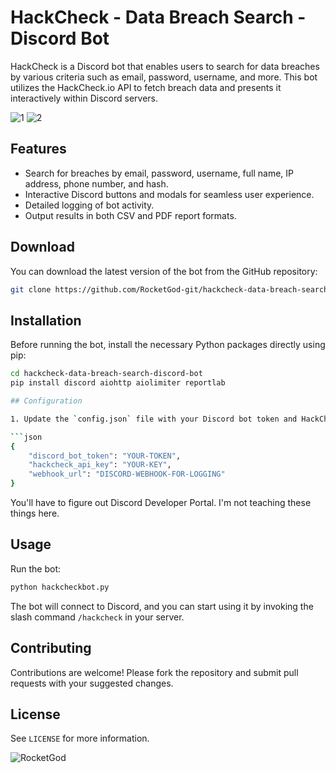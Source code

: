 # HackCheck - Data Breach Search - Discord Bot

HackCheck is a Discord bot that enables users to search for data breaches by various criteria such as email, password, username, and more. This bot utilizes the HackCheck.io API to fetch breach data and presents it interactively within Discord servers.

![1](https://github.com/RocketGod-git/hackcheck-data-breach-search-discord-bot/assets/57732082/d6087251-16f6-4aa3-8ad0-7a554cff0d0a)
![2](https://github.com/RocketGod-git/hackcheck-data-breach-search-discord-bot/assets/57732082/e6a5fcf5-a913-46c8-a7c5-afd1d2fc3446)

## Features

- Search for breaches by email, password, username, full name, IP address, phone number, and hash.
- Interactive Discord buttons and modals for seamless user experience.
- Detailed logging of bot activity.
- Output results in both CSV and PDF report formats.

## Download

You can download the latest version of the bot from the GitHub repository:

```bash
git clone https://github.com/RocketGod-git/hackcheck-data-breach-search-discord-bot.git
```

## Installation

Before running the bot, install the necessary Python packages directly using pip:

```bash
cd hackcheck-data-breach-search-discord-bot
pip install discord aiohttp aiolimiter reportlab

## Configuration

1. Update the `config.json` file with your Discord bot token and HackCheck API key:

```json
{
    "discord_bot_token": "YOUR-TOKEN",
    "hackcheck_api_key": "YOUR-KEY",
    "webhook_url": "DISCORD-WEBHOOK-FOR-LOGGING"
}
```
You'll have to figure out Discord Developer Portal. I'm not teaching these things here.

## Usage

Run the bot:

```bash
python hackcheckbot.py
```

The bot will connect to Discord, and you can start using it by invoking the slash command `/hackcheck` in your server.

## Contributing

Contributions are welcome! Please fork the repository and submit pull requests with your suggested changes.

## License

See `LICENSE` for more information.

![RocketGod](https://github.com/RocketGod-git/Flipper_Zero/assets/57732082/f5d67cfd-585d-4b23-905f-37151e3d6a7d)
